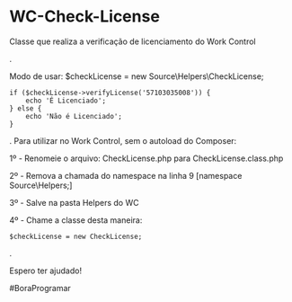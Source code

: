 # WC-Check-License
Classe que realiza a verificação de licenciamento do Work Control


.


Modo de usar:
    $checkLicense = new Source\Helpers\CheckLicense;

    if ($checkLicense->verifyLicense('57103035008')) {
        echo 'É Licenciado';
    } else {
        echo 'Não é Licenciado';
    }
    
    
    

.
Para utilizar no Work Control, sem o autoload do Composer:

1º - Renomeie o arquivo: CheckLicense.php para CheckLicense.class.php

2º - Remova a chamada do namespace na linha 9 [namespace Source\Helpers;]

3º - Salve na pasta Helpers do WC

4º - Chame a classe desta maneira:

    $checkLicense = new CheckLicense;


.


Espero ter ajudado!

#BoraProgramar
